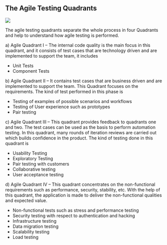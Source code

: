## The Agile Testing Quadrants
![](images/Aspose.Words.e4d64546-c6d2-46ea-9993-efc42f6dccb5.004.png)

The agile testing quadrants separate the whole process in four Quadrants and help to understand how agile testing is performed.

a) Agile Quadrant I – The internal code quality is the main focus in this quadrant, and it consists of test cases that are technology driven and are implemented to support the team, it includes

- Unit Tests
- Component Tests

b) Agile Quadrant II – It contains test cases that are business driven and are implemented to support the team.  This Quadrant focuses on the requirements. The kind of test performed in this phase is

- Testing of examples of possible scenarios and workflows
- Testing of User experience such as prototypes
- Pair testing

c) Agile Quadrant III – This quadrant provides feedback to quadrants one and two.  The test cases can be used as the basis to perform automation testing.  In this quadrant, many rounds of iteration reviews are carried out which builds confidence in the product.  The kind of testing done in this quadrant is

- Usability Testing
- Exploratory Testing
- Pair testing with customers
- Collaborative testing
- User acceptance testing

d) Agile Quadrant IV – This quadrant concentrates on the non-functional requirements such as performance, security, stability, etc.  With the help of this quadrant, the application is made to deliver the non-functional qualities and expected value.

- Non-functional tests such as stress and performance testing
- Security testing with respect to authentication and hacking
- Infrastructure testing
- Data migration testing
- Scalability testing
- Load testing

